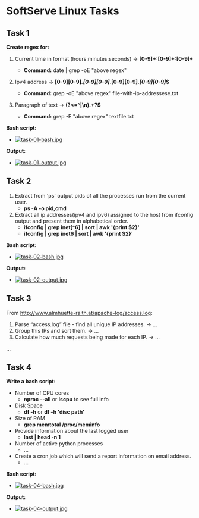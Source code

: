 # SoftServe Linux Tasks

## Task 1
**Create regex for:**
1. Current time in format (hours:minutes:seconds) -> **[0-9]+:[0-9]+:[0-9]+**
    * **Command:** date | grep -oE "above regex"

2. Ipv4 address -> **[0-9][0-9]*\.[0-9][0-9]*\.[0-9][0-9]*\.[0-9][0-9]*$**
    * **Command:** grep -oE "above regex" file-with-ip-addressese.txt

3. Paragraph of text -> **(?<=^|\n).+?$**
    * **Command:** grep -E "above regex" textfile.txt

**Bash script:**
   * [![task-01-bash.jpg](https://i.postimg.cc/ydw8spbb/task-01-bash.jpg)](https://postimg.cc/phJHBCxf)  

**Output:**
   * [![task-01-output.jpg](https://i.postimg.cc/1tgG3t95/task-01-output.jpg)](https://postimg.cc/9RhRxcRv)


## Task 2
1. Extract from 'ps' output pids of all the processes run from the current user.
   * **ps -A -o pid,cmd**
2. Extract all ip addresses(ipv4 and ipv6) assigned to the host from ifconfig output and present them in alphabetical order.
   * **ifconfig | grep inet[^6] | sort | awk '{print $2}'**
   * **ifconfig | grep inet6 | sort | awk '{print $2}'**

**Bash script:**
   * [![task-02-bash.jpg](https://i.postimg.cc/G2jGhSNz/task-02-bash.jpg)](https://postimg.cc/jwLLMvRJ)

**Output:**
   * [![task-02-output.jpg](https://i.postimg.cc/v8qxq9d1/task-02-output.jpg)](https://postimg.cc/Cd8KdR5Y)


## Task 3
From http://www.almhuette-raith.at/apache-log/access.log:
1. Parse “access.log” file - find all unique IP addresses. -> ...
2. Group this IPs and sort them. -> ...
3. Calculate how much requests being made for each IP. -> ...

...

## Task 4
**Write a bash script:**
* Number of CPU cores
   * **nproc --all** or **lscpu** to see full info
* Disk Space
   * **df -h** or **df -h 'disc path'**
* Size of RAM
   * **grep memtotal /proc/meminfo**
* Provide information about the last logged user
   * **last | head -n 1**
* Number of active python processes
   * ...
* Create a cron job which will send a report information on email address.
   * ...

**Bash script:**
   * [![task-04-bash.jpg](https://i.postimg.cc/RFFQthGH/task-04-bash.jpg)](https://postimg.cc/WDBkL2BN)  

**Output:**
   * [![task-04-output.jpg](https://i.postimg.cc/3Rgw151F/task-04-output.jpg)](https://postimg.cc/62pw6PD8)
